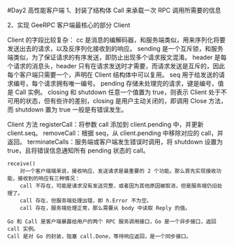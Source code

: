 #Day2 高性能客户端
1、封装了结构体 Call 来承载一次 RPC 调用所需要的信息

2、实现 GeeRPC 客户端最核心的部分 Client

Client 的字段比较复杂：
cc 是消息的编解码器，和服务端类似，用来序列化将要发送出去的请求，以及反序列化接收到的响应。
sending 是一个互斥锁，和服务端类似，为了保证请求的有序发送，即防止出现多个请求报文混淆。
header 是每个请求的消息头，header 只有在请求发送时才需要，而请求发送是互斥的，因此每个客户端只需要一个，声明在 Client 结构体中可以复用。
seq 用于给发送的请求编号，每个请求拥有唯一编号。
pending 存储未处理完的请求，键是编号，值是 Call 实例。
closing 和 shutdown 任意一个值置为 true，则表示 Client 处于不可用的状态，但有些许的差别，closing 是用户主动关闭的，即调用 Close 方法，而 shutdown 置为 true 一般是有错误发生。

Client 方法
    registerCall：将参数 call 添加到 client.pending 中，并更新 client.seq。
    removeCall：根据 seq，从 client.pending 中移除对应的 call，并返回。
    terminateCalls：服务端或客户端发生错误时调用，将 shutdown 设置为 true，且将错误信息通知所有 pending 状态的 call。

    receive()
        对一个客户端端来说，接收响应、发送请求是最重要的 2 个功能。那么首先实现接收功能，接收到的响应有三种情况： 
        call 不存在，可能是请求没有发送完整，或者因为其他原因被取消，但是服务端仍旧处理了。
        call 存在，但服务端处理出错，即 h.Error 不为空。
        call 存在，服务端处理正常，那么需要从 body 中读取 Reply 的值。

    Go 和 Call 是客户端暴露给用户的两个 RPC 服务调用接口，Go 是一个异步接口，返回 call 实例。
    Call 是对 Go 的封装，阻塞 call.Done，等待响应返回，是一个同步接口。